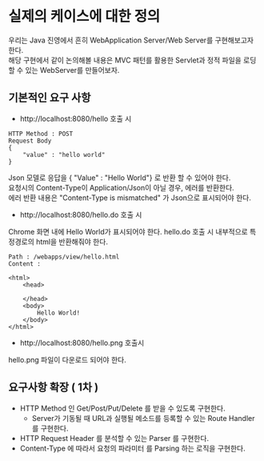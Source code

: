 # 실제의 케이스에 대한 정의 

우리는 Java 진영에서 흔히 WebApplication Server/Web Server를 구현해보고자 한다.   
해당 구현에서 같이 논의해볼 내용은 MVC 패턴를 활용한 Servlet과 정적 파일을 로딩할 수 있는 WebServer를 만들어보자. 

## 기본적인 요구 사항 

- http://localhost:8080/hello 호출 시

```
HTTP Method : POST   
Request Body   
{  
    "value" : "hello world"  
}
```

Json 모델로 응답을 { "Value" : "Hello World"} 로 반환 할 수 있어야 한다.  
요청시의 Content-Type이 Application/Json이 아닐 경우, 에러를 반환한다.   
에러 반환 내용은 "Content-Type is mismatched" 가 Json으로 표시되어야 한다.   

- http://localhost:8080/hello.do 호출 시 

Chrome 화면 내에 Hello World가 표시되어야 한다. hello.do 호출 시 내부적으로 특정경로의 html을 반환해줘야 한다.   

```
Path : /webapps/view/hello.html   
Content :     

<html>
    <head>
    
    </head>
    <body>
        Hello World! 
    </body>
</html>

```

- http://localhost:8080/hello.png 호출시 

hello.png 파일이 다운로드 되어야 한다. 

## 요구사항 확장 ( 1차 )

- HTTP Method 인 Get/Post/Put/Delete 를 받을 수 있도록 구현한다.
  - Server가 기동될 때 URL과 실행될 메소드를 등록할 수 있는 Route Handler를 구현한다. 
- HTTP Request Header 를 분석할 수 있는 Parser 를 구현한다. 
- Content-Type 에 따라서 요청의 파라미터 를 Parsing 하는 로직을 구현한다. 